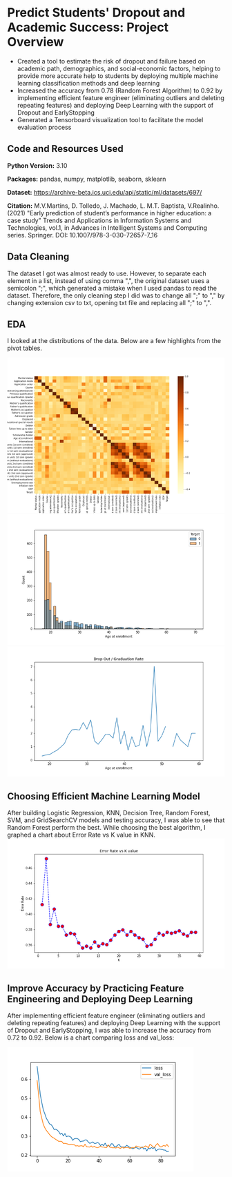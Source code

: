 # Predict Students' Dropout and Academic Success: Project Overview 
* Created a tool to estimate the risk of dropout and failure based on academic path, demographics, and social-economic factors, helping to provide more accurate help to students by deploying multiple machine learning classification methods and deep learning
* Increased the accuracy from 0.78 (Random Forest Algorithm) to 0.92 by implementing efficient feature engineer (eliminating outliers and deleting repeating features) and deploying Deep Learning with the support of Dropout and EarlyStopping
* Generated a Tensorboard visualization tool to facilitate the model evaluation process

## Code and Resources Used 
**Python Version:** 3.10  

**Packages:** pandas, numpy, matplotlib, seaborn, sklearn

**Dataset:** https://archive-beta.ics.uci.edu/api/static/ml/datasets/697/ 

**Citation:** M.V.Martins, D. Tolledo, J. Machado, L. M.T. Baptista, V.Realinho. (2021) "Early prediction of student’s performance in higher education: a case study" Trends and Applications in Information Systems and Technologies, vol.1, in Advances in Intelligent Systems and Computing series. Springer. DOI: 10.1007/978-3-030-72657-7_16

## Data Cleaning
The dataset I got was almost ready to use. However, to separate each element in a list, instead of using comma ",", the original dataset uses a semicolon ";", which generated a mistake when I used pandas to read the dataset. Therefore, the only cleaning step I did was to change all ";" to "," by changing extension csv to txt, opening txt file and replacing all ";" to ",".  

## EDA
I looked at the distributions of the data. Below are a few highlights from the pivot tables. 

![alt text](https://github.com/ahnngo/Predict-students-dropout-and-academic-success/blob/master/Charts/Correlation_Deep_Learning.png)
![alt text](https://github.com/ahnngo/Predict-students-dropout-and-academic-success/blob/master/Charts/Age%20at%20enrollment.png)
![alt text](https://github.com/ahnngo/Predict-students-dropout-and-academic-success/blob/master/Charts/dropout_rate.png)


## Choosing Efficient Machine Learning Model

After building Logistic Regression, KNN, Decision Tree, Random Forest, SVM, and GridSearchCV models and testing accuracy, I was able to see that Random Forest perform the best. While choosing the best algorithm, I graphed a chart about Error Rate vs K value in KNN. 
![alt text](https://github.com/ahnngo/Predict-students-dropout-and-academic-success/blob/master/Charts/Error%20Rate%20vs%20K%20value.png)

## Improve Accuracy by Practicing Feature Engineering and Deploying Deep Learning

After implementing efficient feature engineer (eliminating outliers and deleting repeating features) and deploying Deep Learning with the support of Dropout and EarlyStopping, I was able to increase the accuracy from 0.72 to 0.92. Below is a chart comparing loss and val_loss:

![alt text](https://github.com/ahnngo/Predict-students-dropout-and-academic-success/blob/master/Charts/losses.png)
